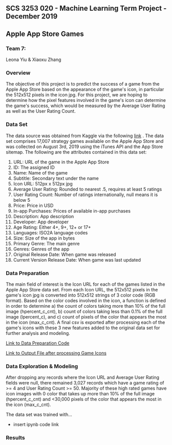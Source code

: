 ## SCS 3253 020 - Machine Learning Term Project - December 2019
## Apple App Store Games
### Team 7: 
Leona Yiu & Xiaoxu Zhang

### Overview
The objective of this project is to predict the success of a game from the Apple App Store based on the appearance of the game's icon, in particular the 512x512 pixels in the icon jpg. For this project, we are hoping to determine how the pixel features involved in the game's icon can determine the game's success, which would be measured by the Average User Rating as well as the User Rating Count. 

### Data Set
The data source was obtained from Kaggle via the following [link](https://www.kaggle.com/tristan581/17k-apple-app-store-strategy-games) .
The data set comprises 17,007 strategy games available on the Apple App Store and was collected on August 3rd, 2019 using the iTunes API and the App Store sitemap. The following are the attributes contained in this data set:

1. URL: URL of the game in the Apple App Store
2. ID: The assigned ID
3. Name: Name of the game
4. Subtitle: Secondary text under the name
5. Icon URL: 512px x 512px jpg
6. Average User Rating: Rounded to nearest .5, requires at least 5 ratings
7. User Rating Count: Number of ratings internationally, null means it is below 5
8. Price: Price in USD
9. In-app Purchases: Prices of available in-app purchases
10. Description: App description
11. Developer: App developer
12. Age Rating: Either 4+, 9+, 12+ or 17+
13. Languages: ISO2A language codes
14. Size: Size of the app in bytes
15. Primary Genre: The main genre
16. Genres: Genres of the app
17. Original Release Date: When game was released
18. Current Version Release Date: When game was last updated

### Data Preparation
The main field of interest is the Icon URL for each of the games listed in the Apple App Store data set. From each Icon URL, the 512x512 pixels in the game's icon jpg is converted into 512x512 strings of 3 color code (RGB format). Based on the color codes involved in the icon, a function is defined in order to determine a) the count of colors taking more than 10% of the full image (hpercent_c_cnt), b) count of colors taking less than 0.1% of the full image (lpercent_c), and c) count of pixels of the color that appears the most in the icon (max_c_cnt). A final csv is exported after processing each of the game's icons with these 3 new features added to the original data set for further analysis and modeling. 

[Link to Data Preparation Code](https://github.com/leonayiu/Apple-App-Store-Games/blob/master/Data_Exploration.ipynb)

[Link to Output File after processing Game Icons](https://github.com/leonayiu/Apple-App-Store-Games/blob/master/AppStore_Games_Icon_Pixel.xlsx) 

### Data Exploration & Modeling 
After dropping any records where the Icon URL and Average User Rating fields were null, there remained 3,027 records which have a game rating of >= 4 and User Rating Count >= 50. Majority of these high rated games have icon images with 0 color that takes up more than 10% of the full image (hpercent_c_cnt) and <30,000 pixels of the color that appears the most in the icon (max_c_cnt). 




The data set was trained with...
* insert ipynb code link

### Results




